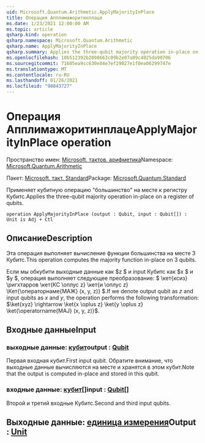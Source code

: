 ```yaml
---
uid: Microsoft.Quantum.Arithmetic.ApplyMajorityInPlace
title: Операция Апплимажоритинплаце
ms.date: 1/23/2021 12:00:00 AM
ms.topic: article
qsharp.kind: operation
qsharp.namespace: Microsoft.Quantum.Arithmetic
qsharp.name: ApplyMajorityInPlace
qsharp.summary: Applies the three-qubit majority operation in-place on a register of qubits.
ms.openlocfilehash: 10b512392b2098663c09b2e07a09c4025da90706
ms.sourcegitcommit: 71605ea9cc630e84e7ef29027e1f0ea06299747e
ms.translationtype: MT
ms.contentlocale: ru-RU
ms.lasthandoff: 01/26/2021
ms.locfileid: "98843727"
---
```

# <a name="applymajorityinplace-operation"></a><span data-ttu-id="90ae3-102">Операция Апплимажоритинплаце</span><span class="sxs-lookup"><span data-stu-id="90ae3-102">ApplyMajorityInPlace operation</span></span>

<span data-ttu-id="90ae3-103">Пространство имен: [Microsoft. тактов. арифметика](xref:Microsoft.Quantum.Arithmetic)</span><span class="sxs-lookup"><span data-stu-id="90ae3-103">Namespace: [Microsoft.Quantum.Arithmetic](xref:Microsoft.Quantum.Arithmetic)</span></span>

<span data-ttu-id="90ae3-104">Пакет: [Microsoft. такт. Standard](https://nuget.org/packages/Microsoft.Quantum.Standard)</span><span class="sxs-lookup"><span data-stu-id="90ae3-104">Package: [Microsoft.Quantum.Standard](https://nuget.org/packages/Microsoft.Quantum.Standard)</span></span>


<span data-ttu-id="90ae3-105">Применяет кубитную операцию "большинство" на месте к регистру Кубитс.</span><span class="sxs-lookup"><span data-stu-id="90ae3-105">Applies the three-qubit majority operation in-place on a register of qubits.</span></span>

```qsharp
operation ApplyMajorityInPlace (output : Qubit, input : Qubit[]) : Unit is Adj + Ctl
```


## <a name="description"></a><span data-ttu-id="90ae3-106">Описание</span><span class="sxs-lookup"><span data-stu-id="90ae3-106">Description</span></span>

<span data-ttu-id="90ae3-107">Эта операция выполняет вычисление функции большинства на месте 3 Кубитс.</span><span class="sxs-lookup"><span data-stu-id="90ae3-107">This operation computes the majority function in-place on 3 qubits.</span></span>

<span data-ttu-id="90ae3-108">Если мы обкубити выходные данные как $z $ и input Кубитс как $x $ и $y $, операция выполняет следующее преобразование: $ \кет{ксиз} \ригхтарров \кет{КС \оплус z} \кет{и \оплус z} \Кет{\операторнаме{МАЖ} (x, y, z)} $.</span><span class="sxs-lookup"><span data-stu-id="90ae3-108">If we denote output qubit as $z$ and input qubits as $x$ and $y$, the operation performs the following transformation: $\ket{xyz} \rightarrow \ket{x \oplus z} \ket{y \oplus z} \ket{\operatorname{MAJ} (x, y, z)}$.</span></span>

## <a name="input"></a><span data-ttu-id="90ae3-109">Входные данные</span><span class="sxs-lookup"><span data-stu-id="90ae3-109">Input</span></span>

### <a name="output--qubit"></a><span data-ttu-id="90ae3-110">выходные данные: [кубит](xref:microsoft.quantum.lang-ref.qubit)</span><span class="sxs-lookup"><span data-stu-id="90ae3-110">output : [Qubit](xref:microsoft.quantum.lang-ref.qubit)</span></span>

<span data-ttu-id="90ae3-111">Первая входная кубит.</span><span class="sxs-lookup"><span data-stu-id="90ae3-111">First input qubit.</span></span> <span data-ttu-id="90ae3-112">Обратите внимание, что выходные данные вычисляются на месте и хранятся в этом кубит.</span><span class="sxs-lookup"><span data-stu-id="90ae3-112">Note that the output is computed in-place and stored in this qubit.</span></span>


### <a name="input--qubit"></a><span data-ttu-id="90ae3-113">входные данные: [кубит](xref:microsoft.quantum.lang-ref.qubit)[]</span><span class="sxs-lookup"><span data-stu-id="90ae3-113">input : [Qubit](xref:microsoft.quantum.lang-ref.qubit)[]</span></span>

<span data-ttu-id="90ae3-114">Второй и третий входные Кубитс.</span><span class="sxs-lookup"><span data-stu-id="90ae3-114">Second and third input qubits.</span></span>



## <a name="output--unit"></a><span data-ttu-id="90ae3-115">Выходные данные: [единица измерения](xref:microsoft.quantum.lang-ref.unit)</span><span class="sxs-lookup"><span data-stu-id="90ae3-115">Output : [Unit](xref:microsoft.quantum.lang-ref.unit)</span></span>

